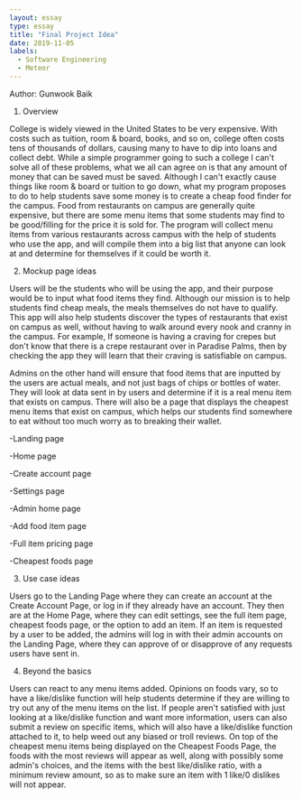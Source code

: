 ```yaml
---
layout: essay
type: essay
title: "Final Project Idea"
date: 2019-11-05
labels:
  - Software Engineering
  - Meteor
---
```

Author: Gunwook Baik


1. Overview

  College is widely viewed in the United States to be very expensive. With costs such as tuition, room & board, books, and so on, 
  college often costs tens of thousands of dollars, causing many to have to dip into loans and collect debt. While a simple programmer
  going to such a college I can't solve all of these problems, what we all can agree on is that any amount of money that can be saved 
  must be saved. Although I can't exactly cause things like room & board or tuition to go down, what my program proposes to do to help 
  students save some money is to create a cheap food finder for the campus. Food from restaurants on campus are generally quite 
  expensive, but there are some menu items that some students may find to be good/filling for the price it is sold for. The program 
  will collect menu items from various restaurants across campus with the help of students who use the app, and will compile them into 
  a big list that anyone can look at and determine for themselves if it could be worth it. 

2. Mockup page ideas

  Users will be the students who will be using the app, and their purpose would be to input what food items they find. Although our
  mission is to help students find cheap meals, the meals themselves do not have to qualify. This app will also help students discover
  the types of restaurants that exist on campus as well, without having to walk around every nook and cranny in the campus. For example,
  If someone is having a craving for crepes but don't know that there is a crepe restaurant over in Paradise Palms, then by checking 
  the app they will learn that their craving is satisfiable on campus. 
  
  Admins on the other hand will ensure that food items that are inputted by the users are actual meals, and not just bags of chips
  or bottles of water. They will look at data sent in by users and determine if it is a real menu item that exists on campus. There
  will also be a page that displays the cheapest menu items that exist on campus, which helps our students find somewhere to eat without
  too much worry as to breaking their wallet.
  
-Landing page

-Home page

-Create account page

-Settings page

-Admin home page

-Add food item page

-Full item pricing page

-Cheapest foods page


3. Use case ideas

Users go to the Landing Page where they can create an account at the Create Account Page, or log in if they already have an account.
They then are at the Home Page, where they can edit settings, see the full item page, cheapest foods page, or the option to add an item.
If an item is requested by a user to be added, the admins will log in with their admin accounts on the Landing Page, where they can
approve of or disapprove of any requests users have sent in.

4. Beyond the basics

Users can react to any menu items added. Opinions on foods vary, so to have a like/dislike function will help students determine if
they are willing to try out any of the menu items on the list. If people aren't satisfied with just looking at a like/dislike function
and want more information, users can also submit a review on specific items, which will also have a like/dislike function attached to 
it, to help weed out any biased or troll reviews. On top of the cheapest menu items being displayed on the Cheapest Foods Page, 
the foods with the most reviews will appear as well, along with possibly some admin's choices, and the items with the best like/dislike
ratio, with a minimum review amount, so as to make sure an item with 1 like/0 dislikes will not appear. 
